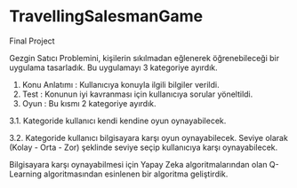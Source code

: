 # TravellingSalesmanGame
Final Project

Gezgin Satıcı Problemini, kişilerin sıkılmadan eğlenerek öğrenebileceği bir uygulama tasarladık. Bu uygulamayı 3 kategoriye ayırdık.
1. Konu Anlatımı : Kullanıcıya konuyla ilgili bilgiler verildi.
2. Test : Konunun iyi kavranması için kullanıcıya sorular yöneltildi.
3. Oyun : Bu kısmı 2 kategoriye ayırdık. 

3.1. Kategoride kullanıcı kendi kendine oyun oynayabilecek.

3.2. Kategoride kullanıcı bilgisayara karşı oyun oynayabilecek. Seviye olarak (Kolay - Orta - Zor) 
şeklinde seviye seçip kullanıcıya karşı oynayabilecek.


Bilgisayara karşı oynayabilmesi için Yapay Zeka algoritmalarından olan Q-Learning algoritmasından esinlenen bir algoritma geliştirdik.
